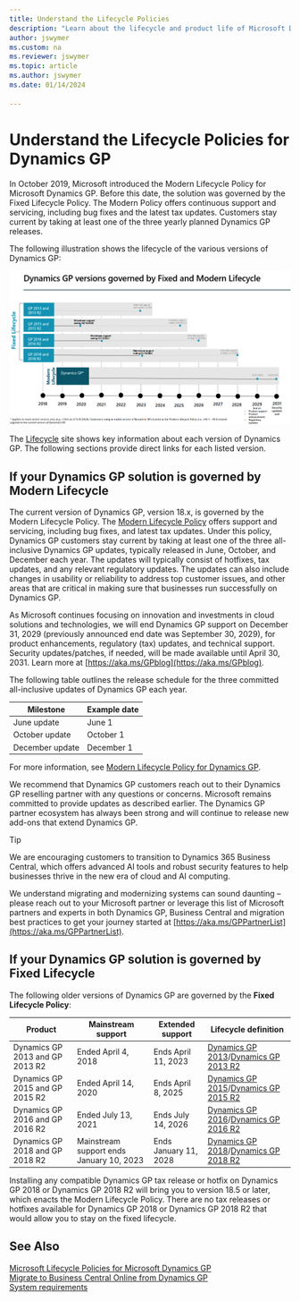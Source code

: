 ```yaml
---
title: Understand the Lifecycle Policies
description: "Learn about the lifecycle and product life of Microsoft Dynamics GP."
author: jswymer
ms.custom: na
ms.reviewer: jswymer
ms.topic: article
ms.author: jswymer
ms.date: 01/14/2024

---
```


# Understand the Lifecycle Policies for Dynamics GP

In October 2019, Microsoft introduced the Modern Lifecycle Policy for Microsoft Dynamics GP. Before this date, the solution was governed by the Fixed Lifecycle Policy. The Modern Policy offers continuous support and servicing, including bug fixes and the latest tax updates. Customers stay current by taking at least one of the three yearly planned Dynamics GP releases.  

The following illustration shows the lifecycle of the various versions of Dynamics GP:

[![Overview of lifecycles across GP versions.](media/gp_versions_lifecycle_new-2.png)](media/gp_versions_lifecycle_new-2.png#lightbox)  

The [Lifecycle](/lifecycle/products/?terms=Dynamics%20GP) site shows key information about each version of Dynamics GP. The following sections provide direct links for each listed version.  

## If your Dynamics GP solution is governed by Modern Lifecycle

The current version of Dynamics GP, version 18.x, is governed by the Modern Lifecycle Policy. The [Modern Lifecycle Policy](/lifecycle/policies/modern) offers support and servicing, including bug fixes, and latest tax updates. Under this policy, Dynamics GP customers stay current by taking at least one of the three all-inclusive Dynamics GP updates, typically released in June, October, and December each year. The updates will typically consist of hotfixes, tax updates, and any relevant regulatory updates. The updates can also include changes in usability or reliability to address top customer issues, and other areas that are critical in making sure that businesses run successfully on Dynamics GP.  

As Microsoft continues focusing on innovation and investments in cloud solutions and technologies, we will end Dynamics GP support on December 31, 2029 (previously announced end date was September 30, 2029), for product enhancements, regulatory (tax) updates, and technical support. Security updates/patches, if needed, will be made available until April 30, 2031. Learn more at [https://aka.ms/GPblog](https://aka.ms/GPblog).

The following table outlines the release schedule for the three committed all-inclusive updates of Dynamics GP each year.

|Milestone |Example date  |
|---------|---------|
|June update|June 1 |
|October update|October 1 |
|December update|December 1 |

For more information, see [Modern Lifecycle Policy for Dynamics GP](/lifecycle/products/dynamics-gp).  

We recommend that Dynamics GP customers reach out to their Dynamics GP reselling partner with any questions or concerns. Microsoft remains committed to provide updates as described earlier. The Dynamics GP partner ecosystem has always been strong and will continue to release new add-ons that extend Dynamics GP.  

> [!TIP]
> We are encouraging customers to transition to Dynamics 365 Business Central, which offers advanced AI tools and robust security features to help businesses thrive in the new era of cloud and AI computing.
>
> We understand migrating and modernizing systems can sound daunting – please reach out to your Microsoft partner or leverage this list of Microsoft partners and experts in both Dynamics GP, Business Central and migration best practices to get your journey started at [https://aka.ms/GPPartnerList](https://aka.ms/GPPartnerList).

## If your Dynamics GP solution is governed by Fixed Lifecycle

The following older versions of Dynamics GP are governed by the **Fixed Lifecycle Policy**:

| **Product** | **Mainstream support** | **Extended support** |Lifecycle definition|
|--|--|--|-- |
| Dynamics GP 2013 and GP 2013 R2 | Ended April 4, 2018 | Ends April 11, 2023 |[Dynamics GP 2013](/lifecycle/products/dynamics-gp-2013)/[Dynamics GP 2013 R2](/lifecycle/products/dynamics-gp-2013-r2)|
| Dynamics GP 2015 and GP 2015 R2 | Ended April 14, 2020 | Ends April 8, 2025 |[Dynamics GP 2015](/lifecycle/products/dynamics-gp-2015)/[Dynamics GP 2015 R2](/lifecycle/products/dynamics-gp-2015-r2)|
| Dynamics GP 2016 and GP 2016 R2 | Ended July 13, 2021 | Ends July 14, 2026 |[Dynamics GP 2016](/lifecycle/products/dynamics-gp-2016)/[Dynamics GP 2016 R2](/lifecycle/products/dynamics-gp-2016-r2)|
| Dynamics GP 2018 and GP 2018 R2 | Mainstream support ends January 10, 2023 | Ends January 11, 2028 |[Dynamics GP 2018](/lifecycle/products/dynamics-gp-2018)/[Dynamics GP 2018 R2](/lifecycle/products/dynamics-gp-2018-r2)|

Installing any compatible Dynamics GP tax release or hotfix on Dynamics GP 2018 or Dynamics GP 2018 R2 will bring you to version 18.5 or later, which enacts the Modern Lifecycle Policy. There are no tax releases or hotfixes available for Dynamics GP 2018 or Dynamics GP 2018 R2 that would allow you to stay on the fixed lifecycle.

## See Also

[Microsoft Lifecycle Policies for Microsoft Dynamics GP](/lifecycle/products/?terms=Dynamics%20GP)  
[Migrate to Business Central Online from Dynamics GP](/dynamics365/business-central/dev-itpro/administration/migrate-dynamics-gp)  
[System requirements](../upgrade/system-requirements.md)  
<!--[Modified Forms and Reports Update Now Required for All Microsoft Dynamics GP Service Pack, Hotfix and Compliance Releases](/dynamics/s-e/gp/hot_topic_mdgp10_modifiedreportsformsupdaterequiredforpatchreleases_407)  -->

